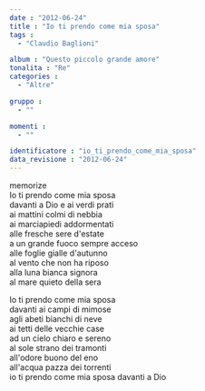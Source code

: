 ```yaml
---
date : "2012-06-24"
title : "Io ti prendo come mia sposa"
tags : 
  - "Claudio Baglioni"

album : "Questo piccolo grande amore"
tonalita : "Re"
categories : 
  - "Altre"

gruppo : 
  - ""

momenti : 
  - ""

identificatore : "io_ti_prendo_come_mia_sposa"
data_revisione : "2012-06-24"
---
```

  
  
memorize  
Io ti prendo come mia sposa   
davanti a Dio e ai verdi prati  
ai mattini colmi di nebbia   
ai marciapiedi addormentati   
alle fresche sere d'estate   
a un grande fuoco sempre acceso   
alle foglie gialle d'autunno   
al vento che non ha riposo   
alla luna bianca signora   
al mare quieto della sera   
  
  
  
Io ti prendo come mia sposa   
davanti ai campi di mimose   
agli abeti bianchi di neve   
ai tetti delle vecchie case   
ad un cielo chiaro e sereno   
al sole strano dei tramonti  
all'odore buono del eno  
all'acqua pazza dei torrenti   
io ti prendo come mia sposa davanti a Dio   
  
  
  
  
